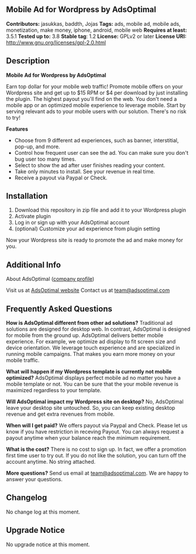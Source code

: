 ## Mobile Ad for Wordpress by AdsOptimal ##
**Contributors:** jasukkas, baddth, Jojas
**Tags:** ads, mobile ad, mobile ads, monetization, make money, iphone, android, mobile web
**Requires at least:** 3.5.1
**Tested up to:** 3.8
**Stable tag**: 1.2
**License:** GPLv2 or later
**License URI:** http://www.gnu.org/licenses/gpl-2.0.html

## Description ##

**Mobile Ad for Wordpress by AdsOptimal**

Earn top dollar for your mobile web traffic! Promote mobile offers on your Wordpress site and get up to $15 RPM or $4 per download by just installing the plugin. The highest payout you'll find on the web. You don't need a mobile app or an optimized mobile experience to leverage mobile. Start by serving relevant ads to your mobile users with our solution. There's no risk to try!

**Features**

- Choose from 9 different ad experiences, such as banner, interstitial, pop-up, and more.
- Control how frequent user can see the ad. You can make sure you don't bug user too many times. 
- Select to show the ad after user finishes reading your content.
- Take only minutes to install. See your revenue in real time.
- Receive a payout via Paypal or Check.

## Installation ##

1. Download this repository in zip file and add it to your Wordpress plugin
2. Activate plugin
3. Log in or sign up with your AdsOptimal account
4. (optional) Customize your ad experience from plugin setting

Now your Wordpress site is ready to promote the ad and make money for you.

## Additional Info ##

About AdsOptimal ([company profile](http://www.adsoptimal.com/company))

Visit us at [AdsOptimal website](http://www.adsoptimal.com)
Contact us at [team@adsoptimal.com](mailto:adsoptimal.com)

## Frequently Asked Questions ##

**How is AdsOptimal different from other ad solutions?**
Traditional ad solutions are designed for desktop web. In contrast, AdsOptimal is designed for mobile from the ground up. AdsOptimal delivers better mobile experience. For example, we optimize ad display to fit screen size and device orientation. We leverage touch experience and are specialized in running mobile campaigns. That makes you earn more money on your mobile traffic.

**What will happen if my Wordpress template is currently not mobile optimized?**
AdsOptimal displays perfect mobile ad no matter you have a mobile template or not. You can be sure that the your mobile revenue is maximized regardless to your template.

**Will AdsOptimal impact my Wordpress site on desktop?**
No, AdsOptimal leave your desktop site untouched. So, you can keep existing desktop revenue and get extra revenues from mobile.

**When will I get paid?**
We offers payout via Paypal and Check. Please let us know if you have restriction in receving Payout. You can always request a payout anytime when your balance reach the minimum requirement.

**What is the cost?**
There is no cost to sign up. In fact, we offer a promotion first time user to try out. If you do not like the solution, you can turn off the account anytime. No string attached.

**More questions?**
Send us email at [team@adsoptimal.com](mailto:adsoptimal.com). We are happy to answer your questions.

## Changelog ##
No change log at this moment.

## Upgrade Notice ##
No upgrade notice at this moment.
